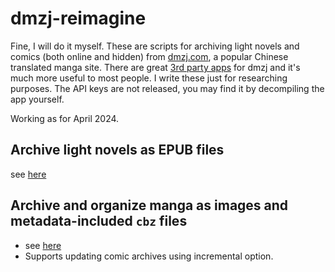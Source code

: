 # dmzj-reimagine
Fine, I will do it myself. These are scripts for archiving light novels and comics (both online and hidden) from [dmzj.com](dmzj.com), a popular Chinese translated manga site. There are great [3rd party apps](https://github.com/xiaoyaocz/flutter_dmzj) for dmzj and it's much more useful to most people. I write these just for researching purposes. The API keys are not released, you may find it by decompiling the app yourself.

Working as for April 2024.

## Archive light novels as EPUB files
see [here](./epubMaker.js)

## Archive and organize manga as images and metadata-included `cbz` files
- see [here](./comicArchiver.js)
- Supports updating comic archives using incremental option.


